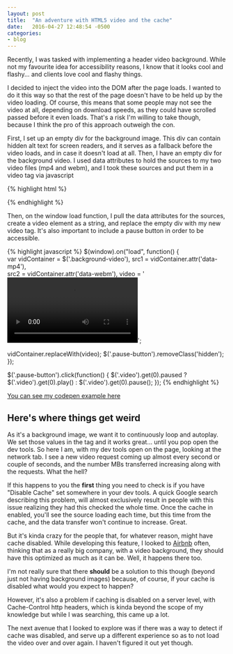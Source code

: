 ```yaml
---
layout: post
title:  "An adventure with HTML5 video and the cache"
date:   2016-04-27 12:48:54 -0500
categories:
- blog
---
```


Recently, I was tasked with implementing a header video background. While not my favourite idea for accessibility reasons, I know that it looks cool and flashy... and clients love cool and flashy things. 

I decided to inject the video into the DOM after the page loads. I wanted to do it this way so that the rest of the page doesn't have to be held up by the video loading. Of course, this means that some people may not see the video at all, depending on download speeds, as they could have scrolled passed before it even loads. That's a risk I'm willing to take though, because I think the pro of this approach outweigh the con.

First, I set up an empty div for the background image. This div can contain hidden alt text for screen readers, and it serves as a fallback before the video loads, and in case it doesn't load at all. Then, I have an empty div for the background video. I used data attributes to hold the sources to my two video files (mp4 and webm), and I took these sources and put them in a video tag via javascript

{% highlight html %}
<div class="background-image"></div>

<!-- Empty div to place video in -->
<div class="background-video" 
  data-mp4="https://a0.muscache.com/airbnb/static/Croatia-P1-1.mp4" 
  data-webm="https://a0.muscache.com/airbnb/static/Croatia-P1-0.webm">
</div>
{% endhighlight %}

Then, on the window load function, I pull the data attributes for the sources, create a video element as a string, and replace the empty div with my new video tag. It's also important to include a pause button in order to be accessible. 


{% highlight javascript %}
$(window).on("load", function() {    
  var vidContainer = $('.background-video'),
      src1 = vidContainer.attr('data-mp4'),  
      src2 = vidContainer.attr('data-webm'),
      video = '<video class="video" autoplay loop="loop"><source src="' + src1 + '" type="video/mp4"><source src="' + src2 + '" type="video/webm"></video>';

  vidContainer.replaceWith(video);
  $('.pause-button').removeClass('hidden');
}); 

$('.pause-button').click(function() {
  $('.video').get(0).paused ? $('.video').get(0).play() : $('.video').get(0).pause();
});
{% endhighlight %}


[You can see my codepen example here](http://codepen.io/hidanielle/pen/eZedWB])


## Here's where things get weird

As it's a background image, we want it to continuously loop and autoplay. We set those values in the tag and it works great... until you pop open the dev tools. So here I am, with my dev tools open on the page, looking at the network tab. I see a new video request coming up almost every second or couple of seconds, and the number MBs transferred increasing along with the requests. What the hell? 

If this happens to you the **first** thing you need to check is if you have "Disable Cache" set somewhere in your dev tools. A quick Google search describing this problem, will almost exclusively result in people with this issue realizing they had this checked the whole time. Once the cache in enabled, you'll see the source loading each time, but this time from the cache, and the data transfer won't continue to increase. Great. 

But it's kinda crazy for the people that, for whatever reason, might have cache disabled. While developing this feature, I looked to [Airbnb](https://www.airbnb.ca/) often, thinking that as a really big company, with a video background, they should have this optimized as much as it can be. Well, it happens there too. 

I'm not really sure that there **should** be a solution to this though (beyond just not having background images) because, of course, if your cache is disabled what would you expect to happen? 

However, it's also a problem if caching is disabled on a server level, with Cache-Control http headers, which is kinda beyond the scope of my knowledge but while I was searching, this came up a lot. 

The next avenue that I looked to explore was if there was a way to detect if cache was disabled, and serve up a different experience so as to not load the video over and over again. I haven't figured it out yet though.
